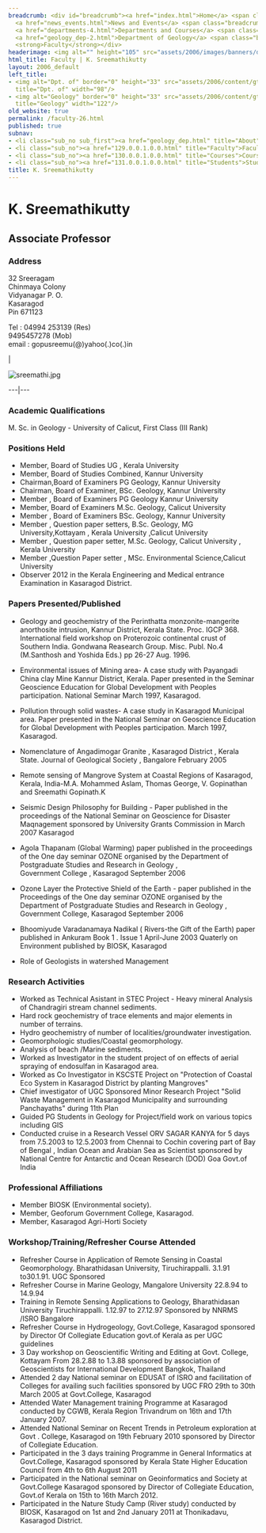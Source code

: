 ```yaml
---
breadcrumb: <div id="breadcrumb"><a href="index.html">Home</a> <span class="breadcrumb_spacer">&gt;</span>
  <a href="news_events.html">News and Events</a> <span class="breadcrumb_spacer">&gt;</span>
  <a href="departments-4.html">Departments and Courses</a> <span class="breadcrumb_spacer">&gt;</span>
  <a href="geology_dep-2.html">Department of Geology</a> <span class="breadcrumb_spacer">&gt;</span>
  <strong>Faculty</strong></div>
headerimage: <img alt="" height="105" src="assets/2006/images/banners/departments.jpg" width="472"/>
html_title: Faculty | K. Sreemathikutty
layout: 2006_default
left_title:
- <img alt="Dpt. of" border="0" height="33" src="assets/2006/content/gt/fcb6421c7c62628408190d4ca84029e5.png"
  title="Dpt. of" width="98"/>
- <img alt="Geology" border="0" height="33" src="assets/2006/content/gt/fde9df1416648edbb1d1509cd3471e82.png"
  title="Geology" width="122"/>
old_website: true
permalink: /faculty-26.html
published: true
subnav:
- <li class="sub_no sub_first"><a href="geology_dep.html" title="About">About</a></li>
- <li class="sub_no"><a href="129.0.0.1.0.0.html" title="Faculty">Faculty</a></li>
- <li class="sub_no"><a href="130.0.0.1.0.0.html" title="Courses">Courses</a></li>
- <li class="sub_no"><a href="131.0.0.1.0.0.html" title="Students">Students</a></li>
title: K. Sreemathikutty
---
```


# K. Sreemathikutty

## Associate Professor

### Address

32 Sreeragam  
Chinmaya Colony  
Vidyanagar P. O.  
Kasaragod  
Pin 671123  
  
Tel : 04994 253139 (Res)  
9495457278 (Mob)  
email : gopusreemu(@)yahoo(.)co(.)in

|

![sreemathi.jpg](assets/2006/content/assets/2006/images/ba758058c2ed5c0a8a71d98e98709f63.jpg)  
  
---|---  
  
### Academic Qualifications

M. Sc. in Geology - University of Calicut, First Class (III Rank)

### Positions Held

  * Member, Board of Studies UG , Kerala University
  * Member, Board of Studies Combined, Kannur University
  * Chairman,Board of Examiners PG Geology, Kannur University
  * Chairman, Board of Examiner, BSc. Geology, Kannur University
  * Member , Board of Examiners PG Geology Kannur University
  * Member, Board of Examiners M.Sc. Geology, Calicut University
  * Member , Board of Examiners BSc. Geology, Kannur University
  * Member , Question paper setters, B.Sc. Geology, MG University,Kottayam , Kerala University ,Calicut University
  * Member , Question paper setter, M.Sc. Geology, Calicut University , Kerala University
  * Member ,Question Paper setter , MSc. Environmental Science,Calicut University
  * Observer 2012 in the Kerala Engineering and Medical entrance Examination in Kasaragod District.

### Papers Presented/Published

  * Geology and geochemistry of the Perinthatta monzonite-mangerite anorthosite intrusion, Kannur District, Kerala State. Proc. IGCP 368. International field workshop on Proterozoic continental crust of Southern India. Gondwana Reasearch Group. Misc. Publ. No.4 (M.Santhosh and Yoshida Eds.) pp 26-27 Aug. 1996.
  * Environmental issues of Mining area- A case study with Payangadi China clay Mine Kannur District, Kerala. Paper presented in the Seminar Geoscience Education for Global Development with Peoples participation. National Seminar March 1997, Kasaragod.
  * Pollution through solid wastes- A case study in Kasaragod Municipal area. Paper presented in the National Seminar on Geoscience Education for Global Development with Peoples participation. March 1997, Kasaragod.
  * Nomenclature of Angadimogar Granite , Kasaragod District , Kerala State. Journal of Geological Society , Bangalore February 2005
  * Remote sensing of Mangrove System at Coastal Regions of Kasaragod, Kerala, India-M.A. Mohammed Aslam, Thomas George, V. Gopinathan and Sreemathi Gopinath.K
  * Seismic Design Philosophy for Building - Paper published in the proceedings of the National Seminar on Geoscience for Disaster Maqnagement sponsored by University Grants Commission in March 2007 Kasaragod
  * Agola Thapanam (Global Warming) paper published in the proceedings of the One day seminar OZONE organised by the Department of Postgraduate Studies and Research in Geology ,   
Government College , Kasaragod September 2006

  * Ozone Layer the Protective Shield of the Earth - paper published in the Proceedings of the One day seminar OZONE organised by the Department of Postgraduate Studies and Research in Geology , Government College, Kasaragod September 2006
  * Bhoomiyude Varadanamaya Nadikal ( Rivers-the Gift of the Earth) paper published in Ankuram Book 1 . Issue 1 April-June 2003 Quaterly on Environment published by BIOSK, Kasaragod
  * Role of Geologists in watershed Management

### Research Activities

  * Worked as Technical Asistant in STEC Project - Heavy mineral Analysis of Chandragiri stream channel sediments.
  * Hard rock geochemistry of trace elements and major elements in number of terrains.
  * Hydro geochemistry of number of localities/groundwater investigation.
  * Geomorphologic studies/Coastal geomorphology.
  * Analysis of beach /Marine sediments.
  * Worked as Investigator in the student project of on effects of aerial spraying of endosulfan in Kasaragod area.
  * Worked as Co Investigator in KSCSTE Project on "Protection of Coastal Eco System in Kasaragod District by planting Mangroves"
  * Chief investigator of UGC Sponsored Minor Research Project "Solid Waste Management in Kasaragod Municipality and surrounding Panchayaths" during 11th Plan
  * Guided PG Students in Geology for Project/field work on various topics including GIS
  * Conducted cruise in a Research Vessel ORV SAGAR KANYA for 5 days from 7.5.2003 to 12.5.2003 from Chennai to Cochin covering part of Bay of Bengal , Indian Ocean and Arabian Sea as Scientist sponsored by National Centre for Antarctic and Ocean Research (DOD) Goa Govt.of India

### Professional Affiliations

  * Member BIOSK (Environmental society).
  * Member, Geoforum Government College, Kasaragod.
  * Member, Kasaragod Agri-Horti Society

### Workshop/Training/Refresher Course Attended

  * Refresher Course in Application of Remote Sensing in Coastal Geomorphology. Bharathidasan University, Tiruchirappalli. 3.1.91 to30.1.91. UGC Sponsored
  * Refresher Course in Marine Geology, Mangalore University 22.8.94 to 14.9.94
  * Training in Remote Sensing Applications to Geology, Bharathidasan University Tiruchirappalli. 1.12.97 to 27.12.97 Sponsored by NNRMS /ISRO Bangalore
  * Refresher Course in Hydrogeology, Govt.College, Kasaragod sponsored by Director Of Collegiate Education govt.of Kerala as per UGC guidelines
  * 3 Day workshop on Geoscientific Writing and Editing at Govt. College, Kottayam From 28.2.88 to 1.3.88 sponsored by association of Geoscientists for International Development Bangkok, Thailand
  * Attended 2 day National seminar on EDUSAT of ISRO and facilitation of Colleges for availing such facilities sponsored by UGC FRO 29th to 30th March 2005 at Govt.College, Kasaragod
  * Attended Water Management training Programme at Kasaragod conducted by CGWB, Kerala Region Trivandrum on 16th and 17th January 2007.
  * Attended National Seminar on Recent Trends in Petroleum exploration at Govt . College, Kasaragod on 19th February 2010 sponsored by Director of Collegiate Education.
  * Participated in the 3 days training Programme in General Informatics at Govt.College, Kasaragod sponsored by Kerala State Higher Education Council from 4th to 6th August 2011
  * Participated in the National seminar on Geoinformatics and Society at Govt.College Kasaragod sponsored by Director of Collegiate Education, Govt.of Kerala on 15th to 16th March 2012.
  * Participated in the Nature Study Camp (River study) conducted by BIOSK, Kasaragod on 1st and 2nd January 2011 at Thonikadavu, Kasaragod District.